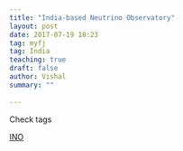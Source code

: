 ```yaml
---
title: "India-based Neutrino Observatory"
layout: post
date: 2017-07-19 18:23
tag: myfj
tag: India
teaching: true
draft: false
author: Vishal
summary: ""
 
---
```


Check tags


[INO](http://www.ino.tifr.res.in/ino/) 

